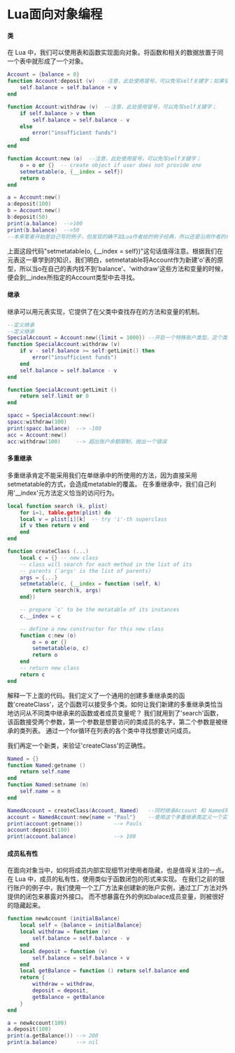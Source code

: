 # Lua面向对象编程

#### 类

在 Lua 中，我们可以使用表和函数实现面向对象。将函数和相关的数据放置于同一个表中就形成了一个对象。

```Lua
Account = {balance = 0}
function Account:deposit (v)  --注意，此处使用冒号，可以免写self关键字；如果使用.号，第一个参数必须是self
	self.balance = self.balance + v
end

function Account:withdraw (v)  --注意，此处使用冒号，可以免写self关键字；
	if self.balance > v then
		self.balance = self.balance - v
	else
		error("insufficient funds")
	end
end

function Account:new (o)  --注意，此处使用冒号，可以免写self关键字；
	o = o or {}  -- create object if user does not provide one
	setmetatable(o, {__index = self})
	return o
end

a = Account:new()
a:deposit(100)
b = Account:new()
b:deposit(50)
print(a.balance)  -->100
print(b.balance)  -->50
--本来笔者开始是自己写的例子，但发现的确不如Lua作者给的例子经典，所以还是沿用作者的代码。
```

上面这段代码"setmetatable(o, {\_\_index = self})"这句话值得注意。根据我们在元表这一章学到的知识，我们明白，setmetatable将Account作为新建'o'表的原型，所以当o在自己的表内找不到'balance'、'withdraw'这些方法和变量的时候，便会到\_\_index所指定的Account类型中去寻找。

#### 继承

继承可以用元表实现，它提供了在父类中查找存在的方法和变量的机制。

```Lua
--定义继承
--定义继承
SpecialAccount = Account:new({limit = 1000}) --开启一个特殊账户类型，这个类型的账户可以取款超过余额限制1000元
function SpecialAccount:withdraw (v)
	if v - self.balance >= self:getLimit() then
		error("insufficient funds")
	end
	self.balance = self.balance - v
end

function SpecialAccount:getLimit ()
	return self.limit or 0
end

spacc = SpecialAccount:new()
spacc:withdraw(100)
print(spacc.balance)  --> -100
acc = Account:new()
acc:withdraw(100)     --> 超出账户余额限制，抛出一个错误
```

#### 多重继承

多重继承肯定不能采用我们在单继承中的所使用的方法，因为直接采用setmetatable的方式，会造成metatable的覆盖。
在多重继承中，我们自己利用'\_\_index'元方法定义恰当的访问行为。

```Lua
local function search (k, plist)
	for i=1, table.getn(plist) do
	local v = plist[i][k]  -- try 'i'-th superclass
	if v then return v end
	end
end

function createClass (...)
	local c = {} -- new class
	-- class will search for each method in the list of its
	-- parents (`args' is the list of parents)
	args = {...}
	setmetatable(c, {__index = function (self, k)
		return search(k, args)
	end})

	-- prepare `c' to be the metatable of its instances
	c.__index = c

	-- define a new constructor for this new class
	function c:new (o)
		o = o or {}
		setmetatable(o, c)
		return o
	end
	-- return new class
	return c
end
```

解释一下上面的代码。我们定义了一个通用的创建多重继承类的函数'createClass'，这个函数可以接受多个类。如何让我们新建的多重继承类恰当地访问从不同类中继承来的函数或者成员变量呢？
我们就用到了'search'函数，该函数接受两个参数，第一个参数是想要访问的类成员的名字，第二个参数是被继承的类列表。
通过一个for循环在列表的各个类中寻找想要访问成员。

我们再定一个新类，来验证'createClass'的正确性。

```Lua
Named = {}
function Named:getname ()
	return self.name
end
function Named:setname (n)
	self.name = n
end

NamedAccount = createClass(Account, Named)   --同时继承Account 和 Named两个类
account = NamedAccount:new{name = "Paul"}    --使用这个多重继承类定义一个实例
print(account:getname())          --> Pauls
account:deposit(100)
print(account.balance)            --> 100
```

#### 成员私有性

在面向对象当中，如何将成员内部实现细节对使用者隐藏，也是值得关注的一点。
在 Lua 中，成员的私有性，使用类似于函数闭包的形式来实现。
在我们之前的银行账户的例子中，我们使用一个工厂方法来创建新的账户实例，通过工厂方法对外提供的闭包来暴露对外接口。
而不想暴露在外的例如balace成员变量，则被很好的隐藏起来。

```Lua
function newAccount (initialBalance)
	local self = {balance = initialBalance}
	local withdraw = function (v)
		self.balance = self.balance - v
	end
	local deposit = function (v)
		self.balance = self.balance + v
	end
	local getBalance = function () return self.balance end
	return {
		withdraw = withdraw,
		deposit = deposit,
		getBalance = getBalance
	}
end

a = newAccount(100)
a.deposit(100)
print(a.getBalance()) --> 200
print(a.balance)      --> nil
```
